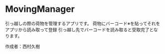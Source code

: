 # MovingManager
引っ越しの際の荷物を管理するアプリです。
荷物にバーコード※を貼ってそれをアプリから読み取って登録
引っ越し先でバーコードを読み取ると受取完了となります。

作成者：西村久樹